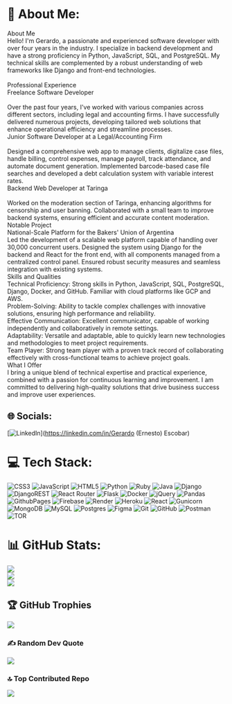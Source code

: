 # 💫 About Me:
About Me<br>Hello! I'm Gerardo, a passionate and experienced software developer with over four years in the industry. I specialize in backend development and have a strong proficiency in Python, JavaScript, SQL, and PostgreSQL. My technical skills are complemented by a robust understanding of web frameworks like Django and front-end technologies.<br><br>Professional Experience<br>Freelance Software Developer<br><br>Over the past four years, I've worked with various companies across different sectors, including legal and accounting firms. I have successfully delivered numerous projects, developing tailored web solutions that enhance operational efficiency and streamline processes.<br>Junior Software Developer at a Legal/Accounting Firm<br><br>Designed a comprehensive web app to manage clients, digitalize case files, handle billing, control expenses, manage payroll, track attendance, and automate document generation. Implemented barcode-based case file searches and developed a debt calculation system with variable interest rates.<br>Backend Web Developer at Taringa<br><br>Worked on the moderation section of Taringa, enhancing algorithms for censorship and user banning. Collaborated with a small team to improve backend systems, ensuring efficient and accurate content moderation.<br>Notable Project<br>National-Scale Platform for the Bakers' Union of Argentina<br>Led the development of a scalable web platform capable of handling over 30,000 concurrent users. Designed the system using Django for the backend and React for the front end, with all components managed from a centralized control panel. Ensured robust security measures and seamless integration with existing systems.<br>Skills and Qualities<br>Technical Proficiency: Strong skills in Python, JavaScript, SQL, PostgreSQL, Django, Docker, and GitHub. Familiar with cloud platforms like GCP and AWS.<br>Problem-Solving: Ability to tackle complex challenges with innovative solutions, ensuring high performance and reliability.<br>Effective Communication: Excellent communicator, capable of working independently and collaboratively in remote settings.<br>Adaptability: Versatile and adaptable, able to quickly learn new technologies and methodologies to meet project requirements.<br>Team Player: Strong team player with a proven track record of collaborating effectively with cross-functional teams to achieve project goals.<br>What I Offer<br>I bring a unique blend of technical expertise and practical experience, combined with a passion for continuous learning and improvement. I am committed to delivering high-quality solutions that drive business success and improve user experiences.


## 🌐 Socials:
[![LinkedIn](https://img.shields.io/badge/LinkedIn-%230077B5.svg?logo=linkedin&logoColor=white)](https://linkedin.com/in/Gerardo (Ernesto) Escobar) 

# 💻 Tech Stack:
![CSS3](https://img.shields.io/badge/css3-%231572B6.svg?style=for-the-badge&logo=css3&logoColor=white) ![JavaScript](https://img.shields.io/badge/javascript-%23323330.svg?style=for-the-badge&logo=javascript&logoColor=%23F7DF1E) ![HTML5](https://img.shields.io/badge/html5-%23E34F26.svg?style=for-the-badge&logo=html5&logoColor=white) ![Python](https://img.shields.io/badge/python-3670A0?style=for-the-badge&logo=python&logoColor=ffdd54) ![Ruby](https://img.shields.io/badge/ruby-%23CC342D.svg?style=for-the-badge&logo=ruby&logoColor=white) ![Java](https://img.shields.io/badge/java-%23ED8B00.svg?style=for-the-badge&logo=openjdk&logoColor=white) ![Django](https://img.shields.io/badge/django-%23092E20.svg?style=for-the-badge&logo=django&logoColor=white) ![DjangoREST](https://img.shields.io/badge/DJANGO-REST-ff1709?style=for-the-badge&logo=django&logoColor=white&color=ff1709&labelColor=gray) ![React Router](https://img.shields.io/badge/React_Router-CA4245?style=for-the-badge&logo=react-router&logoColor=white) ![Flask](https://img.shields.io/badge/flask-%23000.svg?style=for-the-badge&logo=flask&logoColor=white) ![Docker](https://img.shields.io/badge/docker-%230db7ed.svg?style=for-the-badge&logo=docker&logoColor=white) ![jQuery](https://img.shields.io/badge/jquery-%230769AD.svg?style=for-the-badge&logo=jquery&logoColor=white) ![Pandas](https://img.shields.io/badge/pandas-%23150458.svg?style=for-the-badge&logo=pandas&logoColor=white) ![GithubPages](https://img.shields.io/badge/github%20pages-121013?style=for-the-badge&logo=github&logoColor=white) ![Firebase](https://img.shields.io/badge/firebase-%23039BE5.svg?style=for-the-badge&logo=firebase) ![Render](https://img.shields.io/badge/Render-%46E3B7.svg?style=for-the-badge&logo=render&logoColor=white) ![Heroku](https://img.shields.io/badge/heroku-%23430098.svg?style=for-the-badge&logo=heroku&logoColor=white) ![React](https://img.shields.io/badge/react-%2320232a.svg?style=for-the-badge&logo=react&logoColor=%2361DAFB) ![Gunicorn](https://img.shields.io/badge/gunicorn-%298729.svg?style=for-the-badge&logo=gunicorn&logoColor=white) ![MongoDB](https://img.shields.io/badge/MongoDB-%234ea94b.svg?style=for-the-badge&logo=mongodb&logoColor=white) ![MySQL](https://img.shields.io/badge/mysql-4479A1.svg?style=for-the-badge&logo=mysql&logoColor=white) ![Postgres](https://img.shields.io/badge/postgres-%23316192.svg?style=for-the-badge&logo=postgresql&logoColor=white) ![Figma](https://img.shields.io/badge/figma-%23F24E1E.svg?style=for-the-badge&logo=figma&logoColor=white) ![Git](https://img.shields.io/badge/git-%23F05033.svg?style=for-the-badge&logo=git&logoColor=white) ![GitHub](https://img.shields.io/badge/github-%23121011.svg?style=for-the-badge&logo=github&logoColor=white) ![Postman](https://img.shields.io/badge/Postman-FF6C37?style=for-the-badge&logo=postman&logoColor=white) ![TOR](https://img.shields.io/badge/tor-%237E4798.svg?style=for-the-badge&logo=tor-project&logoColor=white)
# 📊 GitHub Stats:
![](https://github-readme-stats.vercel.app/api?username=Anubis-2077&theme=radical&hide_border=false&include_all_commits=true&count_private=true)<br/>
![](https://github-readme-streak-stats.herokuapp.com/?user=Anubis-2077&theme=radical&hide_border=false)<br/>
![](https://github-readme-stats.vercel.app/api/top-langs/?username=Anubis-2077&theme=radical&hide_border=false&include_all_commits=true&count_private=true&layout=compact)

## 🏆 GitHub Trophies
![](https://github-profile-trophy.vercel.app/?username=Anubis-2077&theme=radical&no-frame=false&no-bg=true&margin-w=4)

### ✍️ Random Dev Quote
![](https://quotes-github-readme.vercel.app/api?type=horizontal&theme=radical)

### 🔝 Top Contributed Repo
![](https://github-contributor-stats.vercel.app/api?username=Anubis-2077&limit=5&theme=dark&combine_all_yearly_contributions=true)

<!-- Proudly created with GPRM ( https://gprm.itsvg.in ) -->
